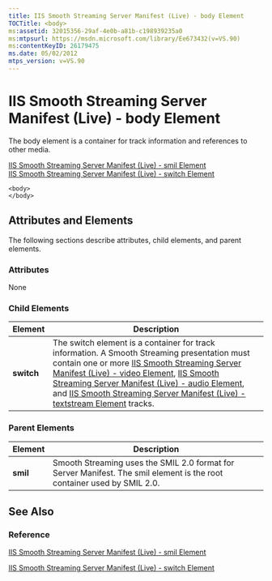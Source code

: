 ```yaml
---
title: IIS Smooth Streaming Server Manifest (Live) - body Element
TOCTitle: <body>
ms:assetid: 32015356-29af-4e0b-a81b-c198939235a0
ms:mtpsurl: https://msdn.microsoft.com/library/Ee673432(v=VS.90)
ms:contentKeyID: 26179475
ms.date: 05/02/2012
mtps_version: v=VS.90
---
```


# IIS Smooth Streaming Server Manifest (Live) - body Element

The body element is a container for track information and references to other media.

[IIS Smooth Streaming Server Manifest (Live) - smil Element](iis-smooth-streaming-server-manifest-live-smil-element.md)  
  [IIS Smooth Streaming Server Manifest (Live) - switch Element](iis-smooth-streaming-server-manifest-live-switch-element.md)  

    <body>
    </body>

## Attributes and Elements

The following sections describe attributes, child elements, and parent elements.

### Attributes

None

### Child Elements

|Element|Description|
|--- |--- |
|**switch**|The switch element is a container for track information. A Smooth Streaming presentation must contain one or more <a href="iis-smooth-streaming-server-manifest-live-video-element.md">IIS Smooth Streaming Server Manifest (Live) - video Element</a>, <a href="iis-smooth-streaming-server-manifest-live-audio-element.md">IIS Smooth Streaming Server Manifest (Live) - audio Element</a>, and <a href="iis-smooth-streaming-server-manifest-live-textstream-element.md">IIS Smooth Streaming Server Manifest (Live) - textstream Element</a> tracks.|

### Parent Elements

|Element|Description|
|--- |--- |
|**smil**|Smooth Streaming uses the SMIL 2.0 format for Server Manifest. The smil element is the root container used by SMIL 2.0.|

## See Also

### Reference

[IIS Smooth Streaming Server Manifest (Live) - smil Element](iis-smooth-streaming-server-manifest-live-smil-element.md)

[IIS Smooth Streaming Server Manifest (Live) - switch Element](iis-smooth-streaming-server-manifest-live-switch-element.md)
